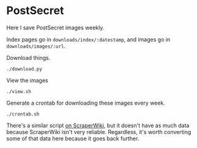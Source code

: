 PostSecret
====
Here I save PostSecret images weekly.

Index pages go in `downloads/index/:datestamp`, and images go in
`downloads/images/:url`.

Download things.

    ./download.py

View the images

    ./view.sh

Generate a crontab for downloading these images every week.

    ./crontab.sh

There's a similar script [on ScraperWiki](https://scraperwiki.com/scrapers/postsecret/),
but it doesn't have as much data because ScraperWiki isn't very reliable.
Regardless, it's worth converting some of that data here because it goes back further.
